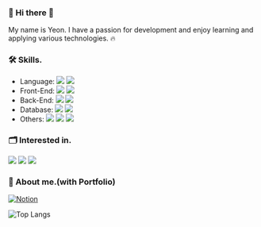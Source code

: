 ### 👋 Hi there 👋

My name is Yeon. I have a passion for development and enjoy learning and applying various technologies. 🔥

### 🛠️ Skills.
- Language: <img src="https://img.shields.io/badge/JavaScript-F7DF1E?style=flat-square&logo=JavaScript&logoColor=black"/> <img src="https://img.shields.io/badge/TypeScript-3178C6?style=flat-square&logo=TypeScript&logoColor=white"/>
- Front-End: <img src="https://img.shields.io/badge/HTML5/CSS-E34F26?style=flat-square&logo=HTML5&logoColor=white"/> <img src="https://img.shields.io/badge/React-61DAFB?style=flat-square&logo=React&logoColor=white"/>
- Back-End: <img src="https://img.shields.io/badge/Node.js-339933?style=flat-square&logo=Node.js&logoColor=white"/> <img src="https://img.shields.io/badge/Express.js-000000?style=flat-square&logo=Express&logoColor=white"/>
- Database: <img src="https://img.shields.io/badge/MongoDB-47A248?style=flat-square&logo=mongodb&logoColor=white"/> <img src="https://img.shields.io/badge/MySQL-4479A1?style=flat-square&logo=MySQL&logoColor=white"/>
- Others: <img src="https://img.shields.io/badge/Github-181717?style=flat-square&logo=Github&logoColor=white"/> <img src="https://img.shields.io/badge/Gitlab-FC6D26?style=flat-square&logo=Gitlab&logoColor=white"/> <img src="https://img.shields.io/badge/Figma-F24E1E?style=flat-square&logo=Figma&logoColor=white"/>


### 🗂️ Interested in.

<img src="https://img.shields.io/badge/Nest.js-E0234E?style=flat-square&logo=Nestjs&logoColor=white"/> <img src="https://img.shields.io/badge/flutter-02569B?style=flat-square&logo=flutter&logoColor=white"/> <img src="https://img.shields.io/badge/dart-0175C2?style=flat-square&logo=dart&logoColor=white"/>

### 🌟 About me.(with Portfolio)
[![Notion](https://img.shields.io/badge/Notion-7F52FF?style=flat-square&logo=Notion&logoColor=white)](https://stealth-philosophy-a9d.notion.site/Yeon-15524ca0a2c9421c9e73ed6e7a10700d?pvs=4)

![Top Langs](https://github-readme-stats.vercel.app/api/top-langs/?username=pisces330&layout=compact&theme=solarized-light)
<!--
**pisces330/pisces330** is a ✨ _special_ ✨ repository because its `README.md` (this file) appears on your GitHub profile.

Here are some ideas to get you started:

- 🔭 I’m currently working on ...
- 🌱 I’m currently learning ...
- 👯 I’m looking to collaborate on ...
- 🤔 I’m looking for help with ...
- 💬 Ask me about ...
- 📫 How to reach me: ...
- 😄 Pronouns: ...
- ⚡ Fun fact: ...
-->
